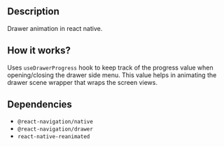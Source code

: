 ## Description

Drawer animation in react native. 

## How it works?
Uses `useDrawerProgress` hook to keep track of the progress value when opening/closing the drawer side menu. This value helps in animating the drawer scene wrapper that wraps the screen views.

## Dependencies
- `@react-navigation/native`
- `@react-navigation/drawer`
- `react-native-reanimated`
